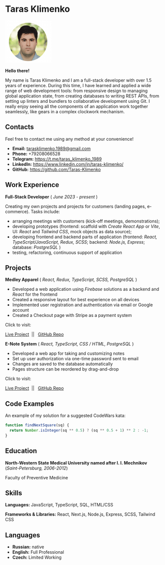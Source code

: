 # Taras Klimenko

![Profile picture](assets/img/profile-pic.png)

**Hello there!**

My name is Taras Klimenko and I am a full-stack developer with over 1.5 years of experience. During this time, I have learned and applied a wide range of web development tools: from responsive design to managing global application state, from creating databases to writing REST APIs, from setting up linters and bundlers to collaborative development using Git. I really enjoy seeing all the components of an application work together seamlessly, like gears in a complex clockwork mechanism.

## Contacts

Feel free to contact me using any method at your convenience!

- **Email:** tarasklimenko.1989@gmail.com
- **Phone:** +79208066528
- **Telegram:** https://t.me/taras_klimenko_1989
- **LinkedIn:** https://www.linkedin.com/in/taras-klimenko/
- **GitHub:** https://github.com/Taras-Klimenko

## Work Experience

**Full-Stack Developer** ( _June 2023 - present_ )

Creating my own projects and projects for customers (landing pages, e-commerce). Tasks include:

- arranging meetings with customers (kick-off meetings, demonstrations);
- developing prototypes (frontend: scaffold with _Create React App_ or _Vite_, UI: _React_ and _Tailwind CSS_, mock objects as data source);
- developing frontend and backend parts of application (frontend: _React, TypeScript/JavaScript, Redux, SCSS_; backend: _Node.js, Express_; database: _PostgreSQL_ )
- testing, refactoring, continuous support of application

## Projects

**Medley Apparel** ( _React, Redux, TypeScript, SCSS, PostgreSQL_ )

- Developed a web application using _Firebase_ solutions as a backend and _React_ for the frontend
- Created a responsive layout for best experience on all devices
- Implemented user registration and authentication via email or Google account
- Created a Checkout page with Stripe as a payment system

Click to visit:

[Live Project](https://medley-apparel.netlify.app/)&nbsp; || &nbsp;
[GitHub Repo](https://github.com/Taras-Klimenko/medley-apparel)

**E-Note System** ( _React, TypeScript, CSS / HTML, PostgreSQL_ )

- Developed a web app for taking and customizing notes
- Set up user authorization via one-time password sent to email
- Changes are saved to the database automatically
- Pages structure can be reordered by drag-and-drop

Click to visit:

[Live Project](https://moonlit-conkies-e288a8.netlify.app/)&nbsp; || &nbsp;
[GitHub Repo](https://github.com/Taras-Klimenko/e-note-taking-system)

## Code Examples

An example of my solution for a suggested CodeWars kata:

```javascript
function findNextSquare(sq) {
  return Number.isInteger(sq ** 0.5) ? (sq ** 0.5 + 1) ** 2 : -1;
}
```

## Education

**North-Western State Medical University named after I. I. Mechnikov** (_Saint-Petersburg, 2006-2012_)

Faculty of Preventive Medicine

## Skills

**Languages:** JavaScript, TypeScript, SQL, HTML/CSS

**Frameworks & Libraries:** React, Next.js, Node.js, Express, SCSS, Tailwind CSS

## Languages

- **Russian:** native
- **English:** Full Professional
- **Czech:** Limited Working
